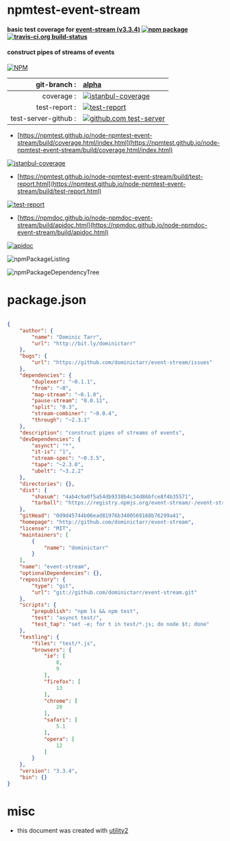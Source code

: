 # npmtest-event-stream

#### basic test coverage for  [event-stream (v3.3.4)](http://github.com/dominictarr/event-stream)  [![npm package](https://img.shields.io/npm/v/npmtest-event-stream.svg?style=flat-square)](https://www.npmjs.org/package/npmtest-event-stream) [![travis-ci.org build-status](https://api.travis-ci.org/npmtest/node-npmtest-event-stream.svg)](https://travis-ci.org/npmtest/node-npmtest-event-stream)

#### construct pipes of streams of events

[![NPM](https://nodei.co/npm/event-stream.png?downloads=true&downloadRank=true&stars=true)](https://www.npmjs.com/package/event-stream)

| git-branch : | [alpha](https://github.com/npmtest/node-npmtest-event-stream/tree/alpha)|
|--:|:--|
| coverage : | [![istanbul-coverage](https://npmtest.github.io/node-npmtest-event-stream/build/coverage.badge.svg)](https://npmtest.github.io/node-npmtest-event-stream/build/coverage.html/index.html)|
| test-report : | [![test-report](https://npmtest.github.io/node-npmtest-event-stream/build/test-report.badge.svg)](https://npmtest.github.io/node-npmtest-event-stream/build/test-report.html)|
| test-server-github : | [![github.com test-server](https://npmtest.github.io/node-npmtest-event-stream/GitHub-Mark-32px.png)](https://npmtest.github.io/node-npmtest-event-stream/build/app/index.html) | | build-artifacts : | [![build-artifacts](https://npmtest.github.io/node-npmtest-event-stream/glyphicons_144_folder_open.png)](https://github.com/npmtest/node-npmtest-event-stream/tree/gh-pages/build)|

- [https://npmtest.github.io/node-npmtest-event-stream/build/coverage.html/index.html](https://npmtest.github.io/node-npmtest-event-stream/build/coverage.html/index.html)

[![istanbul-coverage](https://npmtest.github.io/node-npmtest-event-stream/build/screenCapture.buildCi.browser.%252Ftmp%252Fbuild%252Fcoverage.lib.html.png)](https://npmtest.github.io/node-npmtest-event-stream/build/coverage.html/index.html)

- [https://npmtest.github.io/node-npmtest-event-stream/build/test-report.html](https://npmtest.github.io/node-npmtest-event-stream/build/test-report.html)

[![test-report](https://npmtest.github.io/node-npmtest-event-stream/build/screenCapture.buildCi.browser.%252Ftmp%252Fbuild%252Ftest-report.html.png)](https://npmtest.github.io/node-npmtest-event-stream/build/test-report.html)

- [https://npmdoc.github.io/node-npmdoc-event-stream/build/apidoc.html](https://npmdoc.github.io/node-npmdoc-event-stream/build/apidoc.html)

[![apidoc](https://npmdoc.github.io/node-npmdoc-event-stream/build/screenCapture.buildCi.browser.%252Ftmp%252Fbuild%252Fapidoc.html.png)](https://npmdoc.github.io/node-npmdoc-event-stream/build/apidoc.html)

![npmPackageListing](https://npmtest.github.io/node-npmtest-event-stream/build/screenCapture.npmPackageListing.svg)

![npmPackageDependencyTree](https://npmtest.github.io/node-npmtest-event-stream/build/screenCapture.npmPackageDependencyTree.svg)



# package.json

```json

{
    "author": {
        "name": "Dominic Tarr",
        "url": "http://bit.ly/dominictarr"
    },
    "bugs": {
        "url": "https://github.com/dominictarr/event-stream/issues"
    },
    "dependencies": {
        "duplexer": "~0.1.1",
        "from": "~0",
        "map-stream": "~0.1.0",
        "pause-stream": "0.0.11",
        "split": "0.3",
        "stream-combiner": "~0.0.4",
        "through": "~2.3.1"
    },
    "description": "construct pipes of streams of events",
    "devDependencies": {
        "asynct": "*",
        "it-is": "1",
        "stream-spec": "~0.3.5",
        "tape": "~2.3.0",
        "ubelt": "~3.2.2"
    },
    "directories": {},
    "dist": {
        "shasum": "4ab4c9a0f5a54db9338b4c34d86bfce8f4b35571",
        "tarball": "https://registry.npmjs.org/event-stream/-/event-stream-3.3.4.tgz"
    },
    "gitHead": "0d9d45744b06ead81976b3400569160b76299a41",
    "homepage": "http://github.com/dominictarr/event-stream",
    "license": "MIT",
    "maintainers": [
        {
            "name": "dominictarr"
        }
    ],
    "name": "event-stream",
    "optionalDependencies": {},
    "repository": {
        "type": "git",
        "url": "git://github.com/dominictarr/event-stream.git"
    },
    "scripts": {
        "prepublish": "npm ls && npm test",
        "test": "asynct test/",
        "test_tap": "set -e; for t in test/*.js; do node $t; done"
    },
    "testling": {
        "files": "test/*.js",
        "browsers": {
            "ie": [
                8,
                9
            ],
            "firefox": [
                13
            ],
            "chrome": [
                20
            ],
            "safari": [
                5.1
            ],
            "opera": [
                12
            ]
        }
    },
    "version": "3.3.4",
    "bin": {}
}
```



# misc
- this document was created with [utility2](https://github.com/kaizhu256/node-utility2)
